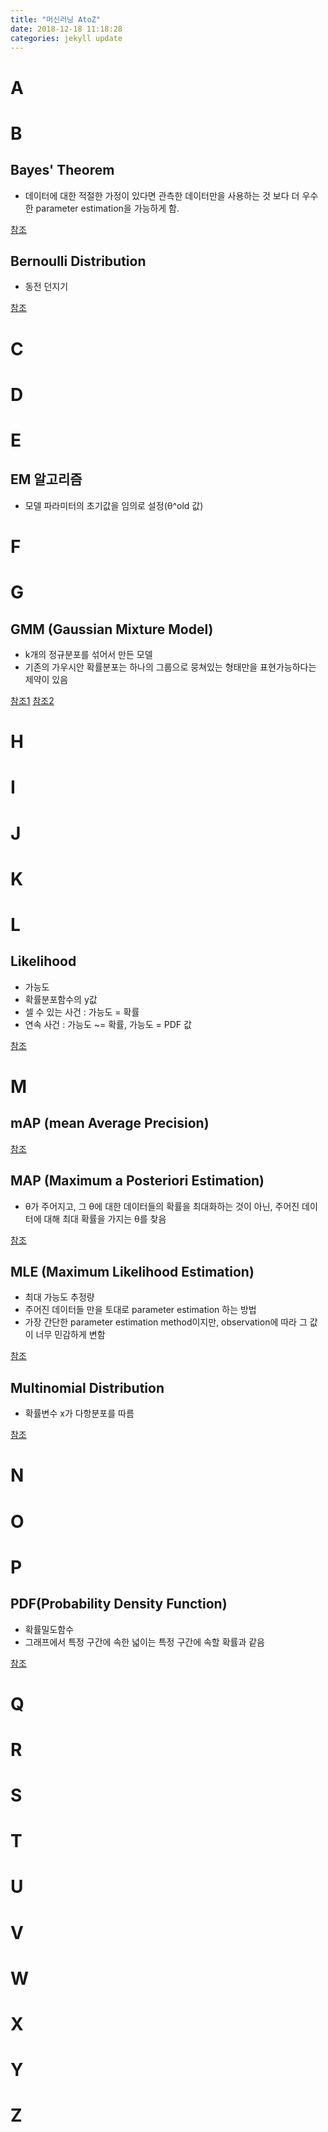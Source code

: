 ```yaml
---
title: "머신러닝 AtoZ"
date: 2018-12-18 11:18:28
categories: jekyll update
---
```


# A

# B
## Bayes' Theorem
 - 데이터에 대한 적절한 가정이 있다면 관측한 데이터만을 사용하는 것 보다 더 우수한 parameter estimation을 가능하게 함.
 
[참조](http://sanghyukchun.github.io/58/)

## Bernoulli Distribution
 - 동전 던지기
 
[참조](http://arkainoh.blogspot.com/2017/10/parametric.learning.maximum.likelihood.estimation.html)

# C

# D

# E
## EM 알고리즘
 - 모델 파라미터의 초기값을 임의로 설정(θ^old 값)

# F

# G
## GMM (Gaussian Mixture Model)
 - k개의 정규분포를 섞어서 만든 모델
 - 기존의 가우시안 확률분포는 하나의 그룹으로 뭉쳐있는 형태만을 표현가능하다는 제약이 있음
 
[참조1](https://3months.tistory.com/154)
[참조2](http://iskim3068.tistory.com/52)

# H

# I

# J

# K

# L
## Likelihood
 - 가능도
 - 확률분포함수의 y값
 - 셀 수 있는 사건 : 가능도 = 확률
 - 연속 사건 : 가능도 ~= 확률, 가능도 = PDF 값

[참조](http://rstudio-pubs-static.s3.amazonaws.com/204928_c2d6c62565b74a4987e935f756badfba.html)

# M
## mAP (mean Average Precision)
[참조](https://hoya012.github.io/blog/Tutorials-of-Object-Detection-Using-Deep-Learning-how-to-measure-performance-of-object-detection/)
## MAP (Maximum a Posteriori Estimation)
 - θ가 주어지고, 그 θ에 대한 데이터들의 확률을 최대화하는 것이 아닌, 주어진 데이터에 대해 최대 확률을 가지는 θ를 찾음

[참조](http://sanghyukchun.github.io/58/)
## MLE (Maximum Likelihood Estimation)
 - 최대 가능도 추정량
 - 주어진 데이터들 만을 토대로 parameter estimation 하는 방법
 - 가장 간단한 parameter estimation method이지만, observation에 따라 그 값이 너무 민감하게 변함

[참조](http://sanghyukchun.github.io/58/)
## Multinomial Distribution
 - 확률변수 x가 다항분포를 따름
 
[참조](http://arkainoh.blogspot.com/2017/10/parametric.learning.maximum.likelihood.estimation.html)
 
# N

# O

# P
## PDF(Probability Density Function)
 - 확률밀도함수
 - 그래프에서 특정 구간에 속한 넓이는 특정 구간에 속할 확률과 같음

[참조](http://rstudio-pubs-static.s3.amazonaws.com/204928_c2d6c62565b74a4987e935f756badfba.html)

# Q

# R

# S

# T

# U

# V

# W

# X

# Y

# Z
